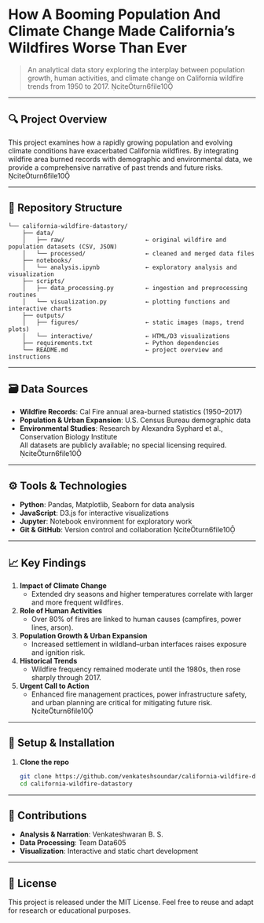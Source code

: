 # How A Booming Population And Climate Change Made California’s Wildfires Worse Than Ever

>An analytical data story exploring the interplay between population growth, human activities, and climate change on California wildfire trends from 1950 to 2017. citeturn6file10

---

## 🔍 Project Overview

This project examines how a rapidly growing population and evolving climate conditions have exacerbated California wildfires. By integrating wildfire area burned records with demographic and environmental data, we provide a comprehensive narrative of past trends and future risks. citeturn6file10

---

## 📁 Repository Structure

```
└── california-wildfire-datastory/
    ├── data/
    │   ├── raw/                       ← original wildfire and population datasets (CSV, JSON)
    │   └── processed/                 ← cleaned and merged data files
    ├── notebooks/
    │   └── analysis.ipynb             ← exploratory analysis and visualization
    ├── scripts/
    │   ├── data_processing.py         ← ingestion and preprocessing routines
    │   └── visualization.py           ← plotting functions and interactive charts
    ├── outputs/
    │   ├── figures/                   ← static images (maps, trend plots)
    │   └── interactive/               ← HTML/D3 visualizations
    ├── requirements.txt               ← Python dependencies
    └── README.md                      ← project overview and instructions
```

---

## 🗃️ Data Sources

- **Wildfire Records**: Cal Fire annual area-burned statistics (1950–2017)  
- **Population & Urban Expansion**: U.S. Census Bureau demographic data  
- **Environmental Studies**: Research by Alexandra Syphard et al., Conservation Biology Institute  
All datasets are publicly available; no special licensing required. citeturn6file10

---

## ⚙️ Tools & Technologies

- **Python**: Pandas, Matplotlib, Seaborn for data analysis  
- **JavaScript**: D3.js for interactive visualizations  
- **Jupyter**: Notebook environment for exploratory work  
- **Git & GitHub**: Version control and collaboration citeturn6file10

---

## 📈 Key Findings

1. **Impact of Climate Change**  
   - Extended dry seasons and higher temperatures correlate with larger and more frequent wildfires.  
2. **Role of Human Activities**  
   - Over 80% of fires are linked to human causes (campfires, power lines, arson).  
3. **Population Growth & Urban Expansion**  
   - Increased settlement in wildland–urban interfaces raises exposure and ignition risk.  
4. **Historical Trends**  
   - Wildfire frequency remained moderate until the 1980s, then rose sharply through 2017.  
5. **Urgent Call to Action**  
   - Enhanced fire management practices, power infrastructure safety, and urban planning are critical for mitigating future risk. citeturn6file10

---

## 🚀 Setup & Installation

1. **Clone the repo**  
   ```bash
   git clone https://github.com/venkateshsoundar/california-wildfire-datastory.git
   cd california-wildfire-datastory
   ```
---

## 🤝 Contributions

- **Analysis & Narration**: Venkateshwaran B. S.  
- **Data Processing**: Team Data605  
- **Visualization**: Interactive and static chart development  

---

## 📜 License

This project is released under the MIT License. Feel free to reuse and adapt for research or educational purposes.
